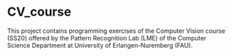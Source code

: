 # CV_course

This project contains programming exercises of the Computer Vision course (SS20) offered by the Pattern Recognition Lab (LME) of the Computer Science Department at University of Erlangen-Nuremberg (FAU).


